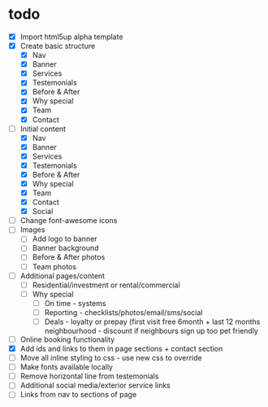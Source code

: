 # todo

- [x] Import html5up alpha template
- [x] Create basic structure
  - [x] Nav
  - [x] Banner
  - [x] Services
  - [x] Testemonials
  - [x] Before & After
  - [x] Why special
  - [x] Team
  - [x] Contact
- [ ] Initial content
  - [x] Nav
  - [x] Banner
  - [x] Services
  - [x] Testemonials
  - [x] Before & After
  - [x] Why special
  - [x] Team
  - [x] Contact
  - [x] Social
- [ ] Change font-awesome icons
- [ ] Images
  - [ ] Add logo to banner
  - [ ] Banner background
  - [ ] Before & After photos
  - [ ] Team photos
- [ ] Additional pages/content
  - [ ] Residential/investment or rental/commercial
  - [ ] Why special
    - [ ] On time - systems
    - [ ] Reporting - checklists/photos/email/sms/social
    - [ ] Deals - loyalty or prepay (first visit free 6month + last 12 months
          neighbourhood - discount if neighbours sign up too
          pet friendly
- [ ] Online booking functionality
- [x] Add ids and links to them in page sections + contact section
- [ ] Move all inline styling to css - use new css to override
- [ ] Make fonts available locally
- [ ] Remove horizontal line from testemonials
- [ ] Additional social media/exterior service links
- [ ] Links from nav to sections of page
